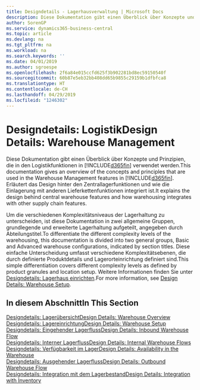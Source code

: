 ```yaml
---
title: Designdetails - Lagerhausverwaltung | Microsoft Docs
description: Diese Dokumentation gibt einen Überblick über Konzepte und Prinzipien, die in den Logistikfunktionen in  Business Central.
author: SorenGP
ms.service: dynamics365-business-central
ms.topic: article
ms.devlang: na
ms.tgt_pltfrm: na
ms.workload: na
ms.search.keywords: ''
ms.date: 04/01/2019
ms.author: sgroespe
ms.openlocfilehash: 2f6a84e015ccfd625f3b902281bd8ec59150540f
ms.sourcegitcommit: 60b87e5eb32bb408dd65b9855c29159b1dfbfca8
ms.translationtype: HT
ms.contentlocale: de-CH
ms.lasthandoff: 04/29/2019
ms.locfileid: "1246302"
---
```

# <a name="design-details-warehouse-management"></a><span data-ttu-id="e6cf3-103">Designdetails: Logistik</span><span class="sxs-lookup"><span data-stu-id="e6cf3-103">Design Details: Warehouse Management</span></span>
<span data-ttu-id="e6cf3-104">Diese Dokumentation gibt einen Überblick über Konzepte und Prinzipien, die in den Logistikfunktionen in [!INCLUDE[d365fin](includes/d365fin_md.md)] verwendet werden.</span><span class="sxs-lookup"><span data-stu-id="e6cf3-104">This documentation gives an overview of the concepts and principles that are used in the Warehouse Management features in [!INCLUDE[d365fin](includes/d365fin_md.md)].</span></span> <span data-ttu-id="e6cf3-105">Erläutert das Design hinter den Zentrallagerfunktionen und wie die Einlagerung mit anderen Lieferkettenfunktionen integriert ist.</span><span class="sxs-lookup"><span data-stu-id="e6cf3-105">It explains the design behind central warehouse features and how warehousing integrates with other supply chain features.</span></span>  

<span data-ttu-id="e6cf3-106">Um die verschiedenen Komplexitätsniveaus der Lagerhaltung zu unterscheiden, ist diese Dokumentation in zwei allgemeine Gruppen, grundlegende und erweiterte Lagerhaltung aufgeteilt, angegeben durch Abteilungstitel.</span><span class="sxs-lookup"><span data-stu-id="e6cf3-106">To differentiate the different complexity levels of the warehousing, this documentation is divided into two general groups, Basic and Advanced warehouse configurations, indicated by section titles.</span></span> <span data-ttu-id="e6cf3-107">Diese einfache Unterscheidung umfasst verschiedene Komplexitätsebenen, die durch definierte Produktdetails und Lagerorteinrichtung definiert sind.</span><span class="sxs-lookup"><span data-stu-id="e6cf3-107">This simple differentiation covers different complexity levels as defined by product granules and location setup.</span></span> <span data-ttu-id="e6cf3-108">Weitere Informationen finden Sie unter [Designdetails: Lagerhaus einrichten](design-details-warehouse-setup.md).</span><span class="sxs-lookup"><span data-stu-id="e6cf3-108">For more information, see [Design Details: Warehouse Setup](design-details-warehouse-setup.md).</span></span>  

## <a name="in-this-section"></a><span data-ttu-id="e6cf3-109">In diesem Abschnitt</span><span class="sxs-lookup"><span data-stu-id="e6cf3-109">In This Section</span></span>  
[<span data-ttu-id="e6cf3-110">Designdetails: Lagerübersicht</span><span class="sxs-lookup"><span data-stu-id="e6cf3-110">Design Details: Warehouse Overview</span></span>](design-details-warehouse-overview.md)  
[<span data-ttu-id="e6cf3-111">Designdetails: Lagereinrichtung</span><span class="sxs-lookup"><span data-stu-id="e6cf3-111">Design Details: Warehouse Setup</span></span>](design-details-warehouse-setup.md)  
[<span data-ttu-id="e6cf3-112">Designdetails: Eingehender Lagerfluss</span><span class="sxs-lookup"><span data-stu-id="e6cf3-112">Design Details: Inbound Warehouse Flow</span></span>](design-details-inbound-warehouse-flow.md)  
[<span data-ttu-id="e6cf3-113">Designdetails: Interner Lagerfluss</span><span class="sxs-lookup"><span data-stu-id="e6cf3-113">Design Details: Internal Warehouse Flows</span></span>](design-details-internal-warehouse-flows.md)  
[<span data-ttu-id="e6cf3-114">Designdetails: Verfügbarkeit im Lager</span><span class="sxs-lookup"><span data-stu-id="e6cf3-114">Design Details: Availability in the Warehouse</span></span>](design-details-availability-in-the-warehouse.md)  
[<span data-ttu-id="e6cf3-115">Designdetails: Ausgehender Lagerfluss</span><span class="sxs-lookup"><span data-stu-id="e6cf3-115">Design Details: Outbound Warehouse Flow</span></span>](design-details-outbound-warehouse-flow.md)  
[<span data-ttu-id="e6cf3-116">Designdetails: Integration mit dem Lagerbestand</span><span class="sxs-lookup"><span data-stu-id="e6cf3-116">Design Details: Integration with Inventory</span></span>](design-details-integration-with-inventory.md)
